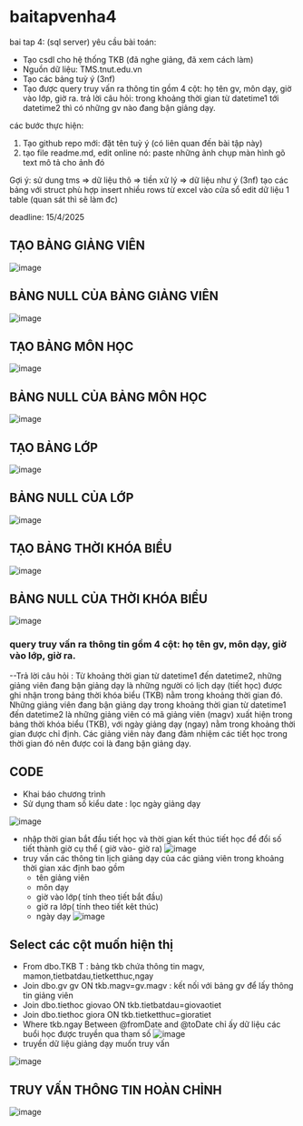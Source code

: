 # baitapvenha4
bai tap 4: (sql server)
yêu cầu bài toán:
 - Tạo csdl cho hệ thống TKB (đã nghe giảng, đã xem cách làm)
 - Nguồn dữ liệu: TMS.tnut.edu.vn
 - Tạo các bảng tuỳ ý (3nf)
 - Tạo được query truy vấn ra thông tin gồm 4 cột: họ tên gv, môn dạy, giờ vào lớp, giờ ra.
   trả lời câu hỏi: trong khoảng thời gian từ datetime1 tới datetime2 thì có những gv nào đang bận giảng dạy.

các bước thực hiện:
1. Tạo github repo mới: đặt tên tuỳ ý (có liên quan đến bài tập này)
2. tạo file readme.md, edit online nó:
   paste những ảnh chụp màn hình
   gõ text mô tả cho ảnh đó

Gợi ý:
  sử dung tms => dữ liệu thô => tiền xử lý => dữ liệu như ý (3nf)
  tạo các bảng với struct phù hợp
  insert nhiều rows từ excel vào cửa sổ edit dữ liệu 1 table (quan sát thì sẽ làm đc)
  

deadline: 15/4/2025
## TẠO BẢNG GIẢNG VIÊN
![image](https://github.com/user-attachments/assets/d5ccd8f3-45a0-437e-a64f-16e34dbaf29e)
## BẢNG NULL CỦA BẢNG GIẢNG VIÊN
![image](https://github.com/user-attachments/assets/a587c5af-90fb-414e-8f6f-6a2f39258e1e)
## TẠO BẢNG MÔN HỌC
![image](https://github.com/user-attachments/assets/071ae106-c1d9-425f-af7c-ddcee7a79156)
## BẢNG NULL CỦA BẢNG MÔN HỌC
![image](https://github.com/user-attachments/assets/0b38290c-dfc1-4568-b8fd-22ad508e4361)
## TẠO BẢNG LỚP
![image](https://github.com/user-attachments/assets/a5bb6577-e8f8-4261-87a8-573b5fbec1ac)
## BẢNG NULL CỦA LỚP
![image](https://github.com/user-attachments/assets/a3498c66-400d-4e97-b806-71e4b3c8ebc3)
## TẠO BẢNG THỜI KHÓA BIỂU
![image](https://github.com/user-attachments/assets/80a526e3-113b-4842-9111-c03868a55815)
## BẢNG NULL CỦA THỜI KHÓA BIỂU
![image](https://github.com/user-attachments/assets/ecaf0444-4343-47b5-9a11-f0673f6dbdac)
### query truy vấn ra thông tin gồm 4 cột: họ tên gv, môn dạy, giờ vào lớp, giờ ra.
--Trả lời câu hỏi : Từ khoảng thời gian từ datetime1 đến datetime2, những giảng viên đang bận giảng dạy là những người có lịch dạy (tiết học) được ghi nhận trong bảng thời khóa biểu (TKB) nằm trong khoảng thời gian đó. Những giảng viên đang bận giảng dạy trong khoảng thời gian từ datetime1 đến datetime2 là những giảng viên có mã giảng viên (magv) xuất hiện trong bảng thời khóa biểu (TKB), với ngày giảng dạy (ngay) nằm trong khoảng thời gian được chỉ định. Các giảng viên này đang đảm nhiệm các tiết học trong thời gian đó nên được coi là đang bận giảng dạy.
## CODE
* Khai báo chương trình
* Sử dụng tham số kiểu date : lọc ngày giảng dạy
  
![image](https://github.com/user-attachments/assets/f37cd339-f4d8-4dfd-9603-c665f235b293)

* nhập thời gian bắt đầu tiết học và thời gian kết thúc tiết học để đổi số tiết thành giờ cụ thể ( giờ vào- giờ ra)
![image](https://github.com/user-attachments/assets/23de293a-597d-4f0a-90c3-5b83d70ab30d)
* truy vấn các thông tin lịch giảng dạy của các giảng viên trong khoảng thời gian xác định bao gồm
  - tên giảng viên
  - môn dạy
  - giờ vào lớp( tính theo tiết bắt đầu)
  - giờ ra lớp( tính theo tiết kêt thúc)
  - ngày dạy
![image](https://github.com/user-attachments/assets/d252a275-f744-46e2-a18f-c7b62f857fb9)
## Select các cột muốn hiện thị
- From dbo.TKB T : bảng tkb chứa thông tin magv, mamon,tietbatdau,tietketthuc,ngay
- Join dbo.gv gv ON tkb.magv=gv.magv : kết nối với bảng gv để lấy thông tin giảng viên
- Join dbo.tiethoc giovao ON tkb.tietbatdau=giovaotiet
- Join dbo.tiethoc giora ON tkb.tietketthuc=gioratiet
- Where tkb.ngay Between @fromDate and @toDate chỉ ấy dữ liệu các buổi học được truyền qua tham số
![image](https://github.com/user-attachments/assets/7b1ba006-7939-467f-b388-64a6597c6142)
- truyền dữ liệu giảng dạy muốn truy vấn
  
![image](https://github.com/user-attachments/assets/9f3e1887-4ffe-4e3e-9d41-03f404cfc2fa)
## TRUY VẤN THÔNG TIN HOÀN CHỈNH
![image](https://github.com/user-attachments/assets/df71baea-43c1-4400-ac90-16aedf2bf319)















